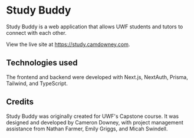# Study Buddy
Study Buddy is a web application that allows UWF students and tutors to connect with each other.

View the live site at https://study.camdowney.com.

## Technologies used
The frontend and backend were developed with Next.js, NextAuth, Prisma, Tailwind, and TypeScript.

## Credits
Study Buddy was originally created for UWF's Capstone course. It was designed and developed by Cameron Downey, with project management assistance from Nathan Farmer, Emily Griggs, and Micah Swindell.
